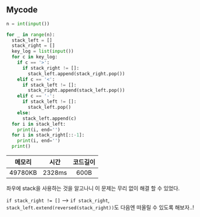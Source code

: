 ## Mycode
```python
n = int(input())

for _ in range(n):
  stack_left = []
  stack_right = []
  key_log = list(input())
  for c in key_log:
    if c == '>':
      if stack_right != []:
        stack_left.append(stack_right.pop())
    elif c == '<':
      if stack_left != []:
        stack_right.append(stack_left.pop())
    elif c == '-':
      if stack_left != []:
        stack_left.pop()
    else:
      stack_left.append(c)
  for i in stack_left:
    print(i, end='')
  for i in stack_right[::-1]:
    print(i, end='')
  print()
```

메모리 | 시간 | 코드길이
:----:|:---:|:---:
49780KB| 2328ms | 600B

좌우에 stack을 사용하는 것을 알고나니 이 문제는 무리 없이 해결 할 수 있었다.

`if stack_right != []` --> `if stack_right`, </br>
`stack_left.extend(reversed(stack_right))`도 다음엔 떠올릴 수 있도록 해보자..!
